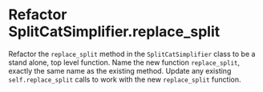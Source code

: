 # Refactor SplitCatSimplifier.replace_split

Refactor the `replace_split` method in the `SplitCatSimplifier` class to be a stand alone, top level function.
Name the new function `replace_split`, exactly the same name as the existing method.
Update any existing `self.replace_split` calls to work with the new `replace_split` function.
